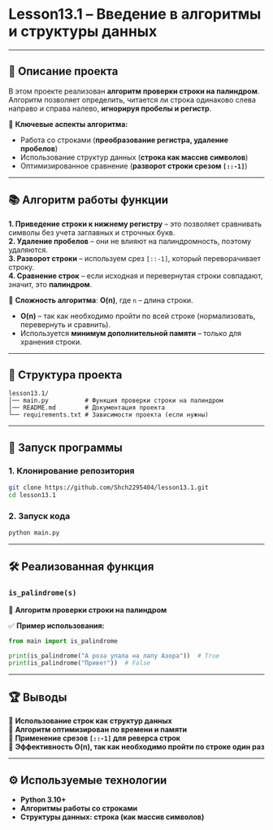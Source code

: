 # **Lesson13.1 – Введение в алгоритмы и структуры данных**  

---

## 📌 **Описание проекта**  
В этом проекте реализован **алгоритм проверки строки на палиндром**.  
Алгоритм позволяет определить, читается ли строка одинаково слева направо и справа налево, **игнорируя пробелы и регистр**.  

🔹 **Ключевые аспекты алгоритма:**  
- Работа со строками (**преобразование регистра, удаление пробелов**)  
- Использование структур данных (**строка как массив символов**)  
- Оптимизированное сравнение (**разворот строки срезом `[::-1]`**)  

---

## 📚 **Алгоритм работы функции**  

**1. Приведение строки к нижнему регистру** – это позволяет сравнивать символы без учета заглавных и строчных букв.  
**2. Удаление пробелов** – они не влияют на палиндромность, поэтому удаляются.  
**3. Разворот строки** – используем срез `[::-1]`, который переворачивает строку.  
**4. Сравнение строк** – если исходная и перевернутая строки совпадают, значит, это **палиндром**.  

📌 **Сложность алгоритма**: **O(n)**, где `n` – длина строки.  
- **O(n)** – так как необходимо пройти по всей строке (нормализовать, перевернуть и сравнить).  
- Используется **минимум дополнительной памяти** – только для хранения строки.  

---

## 📂 **Структура проекта**  
```
lesson13.1/
│── main.py          # Функция проверки строки на палиндром
│── README.md        # Документация проекта
└── requirements.txt # Зависимости проекта (если нужны)
```

---

## 🚀 **Запуск программы**  

### **1. Клонирование репозитория**  
```bash
git clone https://github.com/Shch2295404/lesson13.1.git
cd lesson13.1
```

### **2. Запуск кода**  
```bash
python main.py
```

---

## 🛠 **Реализованная функция**  

### **`is_palindrome(s)`**  
📌 **Алгоритм проверки строки на палиндром**  

✅ **Пример использования:**  
```python
from main import is_palindrome

print(is_palindrome("А роза упала на лапу Азора"))  # True
print(is_palindrome("Привет"))  # False
```

---

## 🏆 **Выводы**  
🔹 **Использование строк как структур данных**  
🔹 **Алгоритм оптимизирован по времени и памяти**  
🔹 **Применение срезов `[::-1]` для реверса строк**  
🔹 **Эффективность O(n), так как необходимо пройти по строке один раз**  

---

## ⚙ **Используемые технологии**  
- **Python 3.10+**  
- **Алгоритмы работы со строками**  
- **Структуры данных: строка (как массив символов)**  
